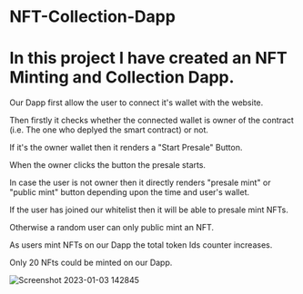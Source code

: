 # NFT-Collection-Dapp
# In this project I have created an NFT Minting and Collection Dapp.

Our Dapp first allow the user to connect it's wallet with the website.

Then firstly it checks whether the connected wallet is owner of the contract (i.e. The one who deplyed the smart contract) or not.

If it's the owner wallet then it renders a "Start Presale" Button.

When the owner clicks the button the presale starts.

In case the user is not owner then it directly renders "presale mint" or "public mint" button depending upon the time and user's wallet.

If the user has joined our whitelist then it will be able to presale mint NFTs.

Otherwise a random user can only public mint an NFT.

As users mint NFTs on our Dapp the total token Ids counter increases.

Only 20 NFts could be minted on our Dapp.

![Screenshot 2023-01-03 142845](https://user-images.githubusercontent.com/120009935/210338239-6c98df84-d7c6-4452-864e-8072dcd93da1.jpg)
